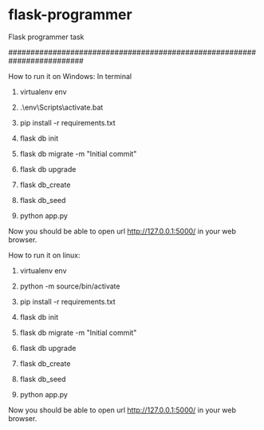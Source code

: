 # flask-programmer
Flask programmer task


#########################################################################

How to run it on Windows:
In terminal

1. virtualenv env

2. .\env\Scripts\activate.bat

3. pip install -r requirements.txt

4. flask db init

5. flask db migrate -m "Initial commit"

6. flask db upgrade

7. flask db_create

8. flask db_seed

9. python app.py

Now you should be able to open url  http://127.0.0.1:5000/ in your web browser.

How to run it on linux:

1. virtualenv env

2. python -m source/bin/activate

3. pip install -r requirements.txt

4. flask db init

5. flask db migrate -m "Initial commit"

6. flask db upgrade

7. flask db_create

8. flask db_seed

9. python app.py

Now you should be able to open url  http://127.0.0.1:5000/ in your web browser.

